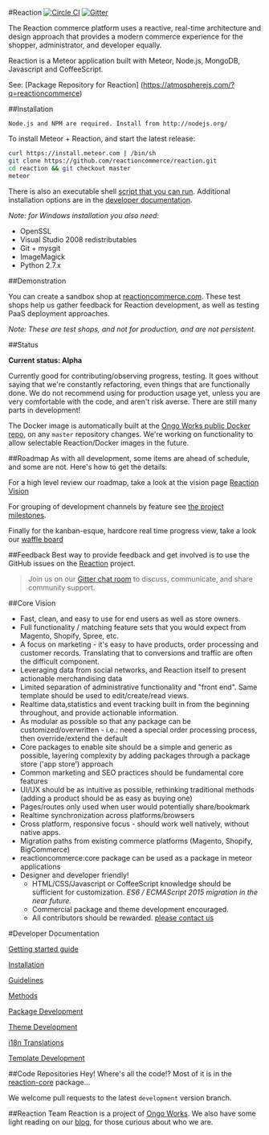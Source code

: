 #Reaction
[![Circle CI](https://circleci.com/gh/reactioncommerce/reaction.svg?style=svg)](https://circleci.com/gh/reactioncommerce/reaction)
[![Gitter](https://badges.gitter.im/JoinChat.svg)](https://gitter.im/reactioncommerce/reaction?utm_source=badge&utm_medium=badge&utm_campaign=pr-badge&utm_content=badge)

The Reaction commerce platform uses a reactive, real-time architecture and design approach that provides a modern commerce experience for the shopper, administrator, and developer equally.

Reaction is a Meteor application built with Meteor, Node.js, MongoDB, Javascript and CoffeeScript.

See: [Package Repository for Reaction] (https://atmospherejs.com/?q=reactioncommerce)

##Installation
```
Node.js and NPM are required. Install from http://nodejs.org/
```
To install Meteor + Reaction, and start the latest release:

```bash
curl https://install.meteor.com | /bin/sh
git clone https://github.com/reactioncommerce/reaction.git
cd reaction && git checkout master
meteor
```

There is also an executable shell [script that you can run](https://github.com/reactioncommerce/reaction/blob/development/bin/install). Additional installation options are in the [developer documentation](https://github.com/reactioncommerce/reaction-core/blob/development/docs/installation.md).

*Note: for Windows installation you also need:*

- OpenSSL
- Visual Studio 2008 redistributables
- Git + mysgit
- ImageMagick
- Python 2.7.x



##Demonstration

You can create a sandbox shop at [reactioncommerce.com](https://reactioncommerce.com). These test shops help us gather feedback for Reaction development, as well as testing PaaS deployment approaches.

*Note: These are test shops, and not for production, and are not persistent.*

##Status

**Current status: Alpha**

Currently good for contributing/observing progress, testing. It goes without saying that we're constantly refactoring, even things that are functionally done. We do not recommend using for production usage yet, unless you are very comfortable with the code, and aren't risk averse. There are still many parts in development!

The Docker image is automatically built at the [Ongo Works public Docker repo](https://index.docker.io/u/ongoworks/), on any `master` repository changes. We're working on functionality to allow selectable Reaction/Docker images in the future.

##Roadmap
As with all development, some items are ahead of schedule, and some are not. Here's how to get the details:

For a high level review our roadmap, take a look at the vision page [Reaction Vision](http://reactioncommerce.com/vision)

For grouping of development channels by feature see [the project milestones]( https://github.com/reactioncommerce/reaction/milestones
 ).

Finally for the kanban-esque, hardcore real time progress view, take a look our [waffle board](https://waffle.io/reactioncommerce/reaction)

##Feedback
Best way to provide feedback and get involved is to use the GitHub issues on the [Reaction](https://github.com/reactioncommerce/reaction) project.

>  Join us on our [Gitter chat room](https://gitter.im/reactioncommerce/reaction) to discuss, communicate, and share community support.


##Core Vision

* Fast, clean, and easy to use for end users as well as store owners.
* Full functionality / matching feature sets that you would expect from Magento, Shopify, Spree, etc.
* A focus on marketing - it's easy to have products, order processing and customer records. Translating that to conversions and traffic are often the difficult component.
* Leveraging data from social networks, and Reaction itself to present actionable merchandising data
* Limited separation of administrative functionality and "front end". Same template should be used to edit/create/read views.
* Realtime data,statistics and event tracking built in from the beginning throughout, and provide actionable information.
* As modular as possible so that any package can be customized/overwritten - i.e.: need a special order processing process, then override/extend the default
* Core packages to enable site should be a simple and generic as possible, layering complexity by adding packages through a package store ('app store') approach
* Common marketing and SEO practices should be fundamental core features
* UI/UX should be as intuitive as possible, rethinking traditional methods (adding a product should be as easy as buying one)
* Pages/routes only used when user would potentially share/bookmark
* Realtime synchronization across platforms/browsers
* Cross platform, responsive focus - should work well natively, without native apps.
* Migration paths from existing commerce platforms (Magento, Shopify, BigCommerce)
* reactioncommerce:core package can be used as a package in meteor applications
* Designer and developer friendly!
    * HTML/CSS/Javascript or CoffeeScript knowledge should be sufficient for customization. *ES6 / ECMAScript 2015 migration in the near future.*
    * Commercial package and theme development encouraged.
    * All contributors should be rewarded. [please contact us](mailto:hello@ongoworks.com)


#Developer Documentation

[Getting started guide](http://thoughts.reactioncommerce.com/how-to-get-involved-with-reaction-commerce/)

[Installation](https://github.com/ongoworks/reaction-core/blob/master/docs/installation.md)

[Guidelines](https://github.com/ongoworks/reaction-core/blob/master/docs/conventions.md)

[Methods](https://github.com/ongoworks/reaction-core/blob/master/docs/methods.md)

[Package Development](https://github.com/ongoworks/reaction-core/blob/master/docs/packages.md)

[Theme Development](https://github.com/ongoworks/reaction-core/blob/master/docs/themes.md)

[i18n Translations](https://github.com/ongoworks/reaction-core/blob/master/docs/i18n.md)

[Template Development](https://github.com/ongoworks/reaction-core/blob/master/docs/templates.md)


##Code Repositories
Hey! Where's all the code!? Most of it is in the [reaction-core](https://github.com/reactioncommerce/reaction-core/) package...

We welcome pull requests to the latest `development` version branch.

##Reaction Team
Reaction is a project of [Ongo Works](http://ongoworks.com). We also have some light reading on our [blog](http://thoughts.reactioncommerce.com/), for those curious about who we are.
